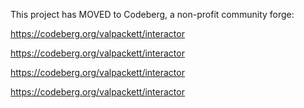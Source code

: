 This project has MOVED to Codeberg, a non-profit community forge:

https://codeberg.org/valpackett/interactor

https://codeberg.org/valpackett/interactor

https://codeberg.org/valpackett/interactor

https://codeberg.org/valpackett/interactor
